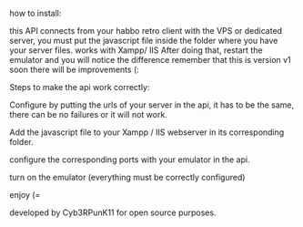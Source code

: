 how to install:

this API connects from your habbo retro client with the VPS or dedicated server, you must put the javascript file inside the folder where you have your server files. works with Xampp/ IIS After doing that, restart the emulator and you will notice the difference remember that this is version v1 soon there will be improvements (:

Steps to make the api work correctly:

Configure by putting the urls of your server in the api, it has to be the same, there can be no failures or it will not work.

Add the javascript file to your Xampp / IIS webserver in its corresponding folder.

configure the corresponding ports with your emulator in the api.

turn on the emulator (everything must be correctly configured)

enjoy (=

developed by Cyb3RPunK11 for open source purposes.
